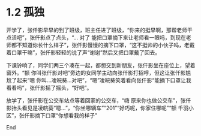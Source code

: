 # 1.2 孤独 

开学了，张仟影早早的到了班级，班主任进了班级，“你来的挺早啊，那帮老师干点活吧”，张仟影点了点头，“... 对了 能把口罩摘下来让老师看一眼吗，到现在老师都不知道你长什么样子”，张仟影慢慢的摘下口罩，“这不挺帅的小伙子吗，老戴着口罩干嘛”，张仟影轻轻的说了声“谢谢”然后又把口罩戴了回去。 
 
下课铃响了，同学们两三个凑在一起，都想交到新朋友，张仟影坐在座位上，望着窗外。“额 你叫张仟影对吧”旁边的女同学主动向张仟影打招呼，但这让张仟影尴尬了起来“嗯 你叫...凌皖葵...对吧”，“嗯”凌皖葵笑着看向张仟影“能摘下口罩让我看看吗”，张仟影摇了摇头，“好吧”。 
 
放学了，张仟影在公交车站点等着回家的公交车，“嗨 原来你也做公交车”，张仟影抬头看见是凌皖葵“嗯...”，“你坐哪辆车”“201”“好巧呢，你家住哪呢”“额 千羽小区”，张仟影摘下口罩“你想看我的样子” 
 
End 
